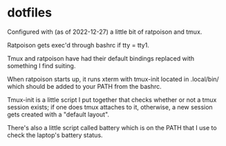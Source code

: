 # dotfiles

Configured with (as of 2022-12-27) a little bit of ratpoison and tmux.

Ratpoison gets exec'd through bashrc if tty = tty1.

Tmux and ratpoison have had their default bindings replaced with something I find suiting.

When ratpoison starts up, it runs xterm with tmux-init located in .local/bin/ which should be added to your PATH from the bashrc.

Tmux-init is a little script I put together that checks whether or not a tmux session exists; if one does tmux attaches to it, otherwise, a new session gets created with a "default layout".

There's also a little script called battery which is on the PATH that I use to check the laptop's battery status.

